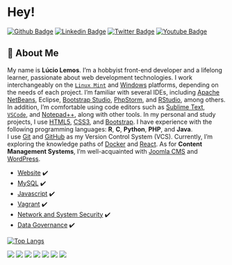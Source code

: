 # Hey!

[![Github Badge](https://img.shields.io/badge/-Github-000?style=flat-square&logo=Github&logoColor=white&link=https://github.com/luciolemos)](https://github.com/luciolemos)
[![Linkedin Badge](https://img.shields.io/badge/-LinkedIn-blue?style=flat-square&logo=Linkedin&logoColor=white&link=https://www.linkedin.com/in/lucio-lemos-a550441a1/)](https://www.linkedin.com/in/lucio-lemos-a550441a1/)
[![Twitter Badge](https://img.shields.io/badge/-Twitter-1ca0f1?style=flat-square&labelColor=1ca0f1&logo=twitter&logoColor=white&link=https://twitter.com/lucciolemos)](https://twitter.com/lucciolemos)
[![Youtube Badge](https://img.shields.io/badge/-YouTube-ff0000?style=flat-square&labelColor=ff0000&logo=youtube&logoColor=white&link=https://studio.youtube.com/channel/UCrNM1nr2nw0lSqMD10m6rLw)](#)

## 👤 About Me

My name is **Lúcio Lemos**. I’m a hobbyist front-end developer and a lifelong learner, passionate about web development technologies. 
I work interchangeably on the [`Linux Mint`](https://linuxmint.com/) and [Windows](https://www.microsoft.com/pt-br/windows/) platforms, depending on the needs of each project.
I’m familiar with several IDEs, including [Apache NetBeans](https://netbeans.apache.org/), Eclipse, [Bootstrap Studio](https://bootstrapstudio.io/), [PhpStorm](https://www.jetbrains.com/pt-br/phpstorm/), and [RStudio](https://www.r-project.org/), among others.
In addition, I’m comfortable using code editors such as [Sublime Text](https://www.sublimetext.com/), [`VSCode`](https://code.visualstudio.com/), and [Notepad++](https://notepad-plus-plus.org/), along with other tools.
In my personal and study projects, I use [HTML5](https://developer.mozilla.org/pt-BR/docs/Web/Guide/HTML/HTML5), [CSS3](https://developer.mozilla.org/pt-BR/docs/Web/CSS), and [Bootstrap](https://getbootstrap.com/).
I have experience with the following programming languages: **R**, **C**, **Python**, **PHP**, and **Java**.  
I use [Git](https://git-scm.com/) and [GitHub](https://github.com/) as my Version Control System (VCS).
Currently, I’m exploring the knowledge paths of [Docker](https://docs.docker.com/) and [React](https://pt-br.reactjs.org/).
As for **Content Management Systems**, I’m well-acquainted with [Joomla CMS](https://www.joomla.org/) and [WordPress](https://br.wordpress.org/).

- [Website](https://www.luciolemos.com) ✔️
- [MySQL](https://www.mysql.com/) ✔️
- [Javascript](https://developer.mozilla.org/pt-BR/docs/Web/JavaScript) ✔️
- [Vagrant](https://www.vagrantup.com/) ✔️
- [Network and System Security](#) ✔️
- [Data Governance](#) ✔️


[![Top Langs](https://github-readme-stats.vercel.app/api/top-langs/?username=luciolemos&layout=compact)](https://github.com/luciolemos/github-readme-stats)

[![](https://img.shields.io/badge/HTML-5-blue)](https://developer.mozilla.org/pt-BR/docs/Learn/HTML/Introduction_to_HTML) 
[![](https://img.shields.io/badge/CSS-3-red)](https://developer.mozilla.org/pt-BR/docs/Web/Tutorials#documentation_2) 
[![](https://img.shields.io/badge/Bootstrap-5-orange)](https://getbootstrap.com/)
[![](https://img.shields.io/badge/Linux_Mint-20.04-yellow)](#)
[![](https://img.shields.io/badge/Windows-11_Home_Single_Language-blue)](#)
[![](https://img.shields.io/badge/WSL-2-green)](https://docs.microsoft.com/pt-br/windows/wsl/) 
[![](https://img.shields.io/badge/Angular_CLI-12.2.4-red)](https://angular.io/)

<!--https://github.com/anuraghazra/github-readme-stats-->
<!--![Anurag's GitHub stats](https://github-readme-stats.vercel.app/api?username=luciolemos&show_icons=true)-->
<!--![Anurag's GitHub stats](https://github-readme-stats.vercel.app/api?username=luciolemos&show_icons=true&theme=dark)-->
<!--[![Top Langs](https://github-readme-stats.vercel.app/api/top-langs/?username=luciolemos&hide=javascript,html)](https://github.com/luciolemos/github-readme-stats)-->


